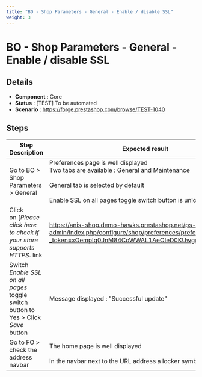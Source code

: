 ```yaml
---
title: "BO - Shop Parameters - General - Enable / disable SSL"
weight: 3
---
```


# BO - Shop Parameters - General - Enable / disable SSL
## Details
* **Component** : Core
* **Status** : [TEST] To be automated
* **Scenario** : https://forge.prestashop.com/browse/TEST-1040

## Steps
| Step Description | Expected result |
| ----- | ----- |
| Go to BO > Shop Parameters > General | Preferences page is well displayed<br>Two tabs are available : General and Maintenance<br><br>General tab is selected by default<br><br>Enable SSL on all pages toggle switch button is unlocked |
| Click on [*Please click here to check if your store supports HTTPS*. link|https://anis-shop.demo-hawks.prestashop.net/ps-admin/index.php/configure/shop/preferences/preferences?_token=xOempIq0JnM84CoWWAL1AeOIeD0KUwgr9z5lZWYOB8k] | Preferences page is refreshed<br><br>No error displayed |
| Switch *Enable SSL on all pages* toggle switch button to Yes > Click *Save* button | Message displayed : "Successful update" |
| Go to FO > check the address navbar | The home page is well displayed<br><br>In the navbar next to the URL address a locker symbol is displayed |
